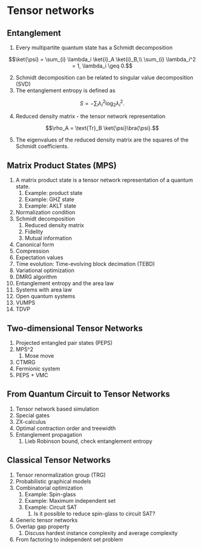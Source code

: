 # Tensor networks

## Entanglement
1. Every multipartite quantum state has a Schmidt decomposition
```math
\ket{\psi} = \sum_{i} \lambda_i \ket{i}_A \ket{i}_B,\\
\sum_{i} \lambda_i^2 = 1, \lambda_i \geq 0.
```
2. Schmidt decomposition can be related to singular value decomposition (SVD)
3. The entanglement entropy is defined as
```math
S = -\sum_i \lambda_i^2 \log_2 \lambda_i^2.
```
4. Reduced density matrix - the tensor network representation
```math
\rho_A = \text{Tr}_B \ket{\psi}\bra{\psi}.
```
5. The eigenvalues of the reduced density matrix are the squares of the Schmidt coefficients.

## Matrix Product States (MPS)
1. A matrix product state is a tensor network representation of a quantum state.
   1. Example: product state
   2. Example: GHZ state
   3. Example: AKLT state
2. Normalization condition
3. Schmidt decomposition
   1. Reduced density matrix
   2. Fidelity
   3. Mutual information
4. Canonical form
5. Compression
6. Expectation values
7. Time evolution: Time-evolving block decimation (TEBD)
8. Variational optimization
9.  DMRG algorithm
10. Entanglement entropy and the area law
11. Systems with area law
12. Open quantum systems
13. VUMPS
14. TDVP

## Two-dimensional Tensor Networks
1. Projected entangled pair states (PEPS)
2. MPS^2
   1. Mose move
3. CTMRG
4. Fermionic system
5. PEPS + VMC

## From Quantum Circuit to Tensor Networks
1. Tensor network based simulation
2. Special gates
3. ZX-calculus
4. Optimal contraction order and treewidth
5. Entanglement propagation
   1. Lieb Robinson bound, check entanglement entropy

## Classical Tensor Networks
1. Tensor renormalization group (TRG)
2. Probabilistic graphical models
3. Combinatorial optimization
   1. Example: Spin-glass
   2. Example: Maximum independent set
   3. Example: Circuit SAT
      1. Is it possible to reduce spin-glass to circuit SAT?
4. Generic tensor networks
5. Overlap gap property
   1. Discuss hardest instance complexity and average complexity
6. From factoring to independent set problem